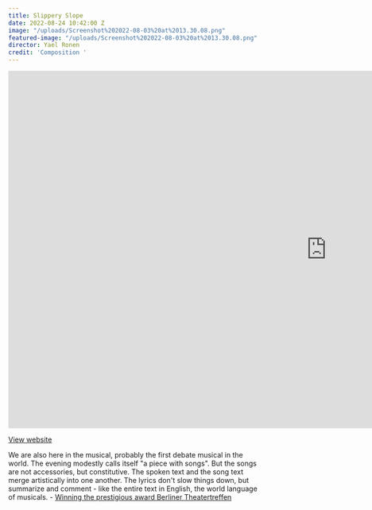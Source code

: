 ```yaml
---
title: Slippery Slope
date: 2022-08-24 10:42:00 Z
image: "/uploads/Screenshot%202022-08-03%20at%2013.30.08.png"
featured-image: "/uploads/Screenshot%202022-08-03%20at%2013.30.08.png"
director: Yael Ronen
credit: 'Composition '
---
```


<div class="responsive-embed  widescreen">
<iframe width="1280" height="720" src="https://www.youtube.com/embed/iLYruCbdEJs?rel=0&amp;showinfo=0" frameborder="0" allowfullscreen></iframe>
</div>

[View website](https://www.gorki.de/en/slippery-slope)

We are also here in the musical, probably the first debate musical in the world. The evening modestly calls itself "a piece with songs". But the songs are not accessories, but constitutive. The spoken text and the song text merge artistically into one another. The lyrics don't slow things down, but summarize and comment - like the entire text in English, the world language of musicals. - [Winning the prestigious award Berliner Theatertreffen ](https://www.berlinerfestspiele.de/de/berliner-festspiele/programm/bfs-gesamtprogramm/programmdetail_379221.html) 